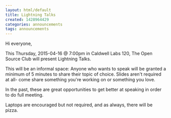 ```yaml
---
layout: html/default
title: Lightning Talks
created: 1428964429
categories: announcements
tags: announcements
---
```

Hi everyone,

This Thursday, 2015-04-16 @ 7:00pm in Caldwell Labs 120, The Open Source Club will present Lightning Talks.

This will be an informal space: Anyone who wants to speak will be granted a minimum of 5 minutes to share their topic of choice. Slides aren't required at all- come share something you're working on or something you love.

In the past, these are great opportunities to get better at speaking in order to do full meeting.

Laptops are encouraged but not required, and as always, there will be pizza.

